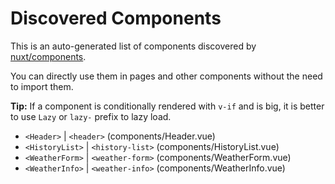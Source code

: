 # Discovered Components

This is an auto-generated list of components discovered by [nuxt/components](https://github.com/nuxt/components).

You can directly use them in pages and other components without the need to import them.

**Tip:** If a component is conditionally rendered with `v-if` and is big, it is better to use `Lazy` or `lazy-` prefix to lazy load.

- `<Header>` | `<header>` (components/Header.vue)
- `<HistoryList>` | `<history-list>` (components/HistoryList.vue)
- `<WeatherForm>` | `<weather-form>` (components/WeatherForm.vue)
- `<WeatherInfo>` | `<weather-info>` (components/WeatherInfo.vue)
